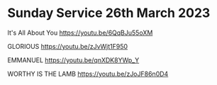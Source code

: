 # Sunday Service 26th March 2023

It's All About You
https://youtu.be/6QqBJu55oXM

GLORIOUS
https://youtu.be/zJvWjt1F950

EMMANUEL
https://youtu.be/qnXDK8YWp_Y

WORTHY IS THE LAMB
https://youtu.be/zJoJF86n0D4